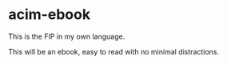 # acim-ebook

This is the FIP in my own language.

This will be an ebook, easy to read with no minimal distractions.